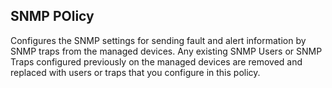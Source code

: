 ## SNMP POlicy
Configures the SNMP settings for sending fault and alert information by SNMP traps from the managed devices. Any existing SNMP Users or SNMP Traps configured previously on the managed devices are removed and replaced with users or traps that you configure in this policy. 
